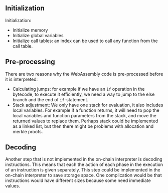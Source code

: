 ## Initialization

Initialization:
* Initialize memory
* Initialize global variables
* Initialize call tables: an index can be used to call any function from the call table.

## Pre-processing

There are two reasons why the WebAssembly code is pre-processed before it is interpreted:
* Calculating jumps: for example if we have an `if` operation in the bytecode, to execute it efficiently, we need a way to jump to the else branch and the end of `if`-statement.
* Stack adjustment: We only have one stack for evaluation, it also includes local variables. For example if a function returns, it will need to pop the local variables and function parameters from the stack, and move the returned values to replace them. Perhaps stack could be implemented as a linked list, but then there might be problems with allocation and merkle proofs.

## Decoding

Another step that is not implemented in the on-chain interpreter is decoding instructions. This means that each the action of each phase in the execution of an instruction is given separately. This step could be implemented in the on-chain interpreter to save storage space. One complication would be that instructions would have different sizes because some need immediate values.

